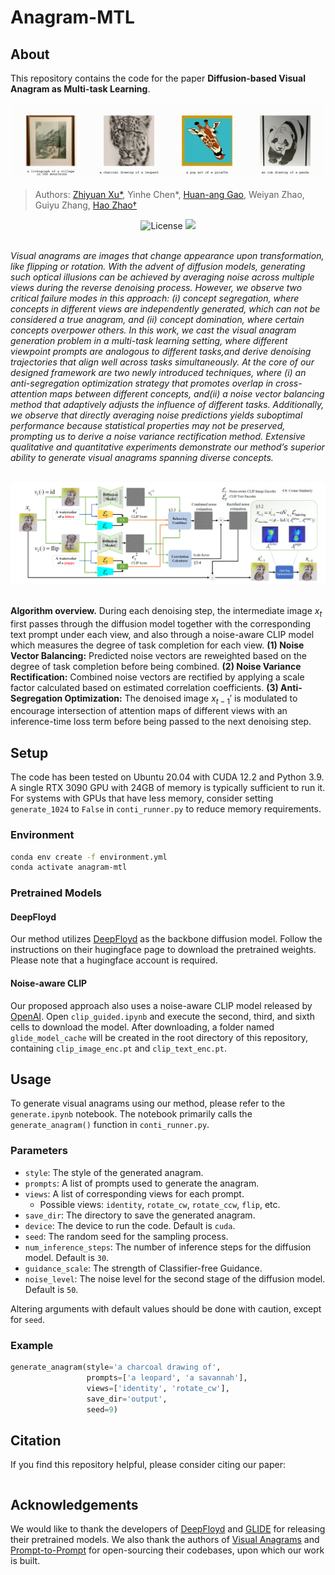 # Anagram-MTL

## About

This repository contains the code for the paper **Diffusion-based Visual Anagram as Multi-task Learning**.

<p align="center">
  <img src="assets/village 00_00_00-00_00_30.gif" width="24%" style="max-width: 100%; height: auto;" />
  <img src="assets/leopard 00_00_00-00_00_30.gif" width="24%" style="max-width: 100%; height: auto;" />
  <img src="assets/giraffe 00_00_00-00_00_30.gif" width="24%" style="max-width: 100%; height: auto;" />
  <img src="assets/panda 00_00_00-00_00_30.gif" width="24%" style="max-width: 100%; height: auto;" />
</p>

> Authors: [Zhiyuan Xu\*](https://scholar.google.com/citations?user=oH8rT3AAAAAJ), Yinhe Chen\*, [Huan-ang Gao](https://c7w.tech/about/), Weiyan Zhao, Guiyu Zhang, [Hao Zhao†](https://sites.google.com/view/fromandto)

<div align="center">
  <img src="https://img.shields.io/github/license/Pixtella/Anagram-MTL" alt="License">
  <a href="">
    <img src="https://img.shields.io/badge/arXiv-PDF-b31b1b">
  </a>
</div>

<br>

*Visual anagrams are images that change appearance upon transformation, like flipping or rotation. With the advent of diffusion models, generating such optical illusions can be achieved by averaging noise across multiple views during the reverse denoising process. However, we observe two critical failure modes in this approach: (i) concept segregation, where concepts in different views are independently generated, which can not be considered a true anagram, and (ii) concept domination, where certain concepts overpower others. In this work, we cast the visual anagram generation problem in a multi-task learning setting, where different viewpoint prompts are analogous to different tasks,and derive denoising trajectories that align well across tasks simultaneously. At the core of our designed framework are two newly introduced techniques, where (i) an anti-segregation optimization strategy that promotes overlap in cross-attention maps between different concepts, and(ii) a noise vector balancing method that adaptively adjusts the influence of different tasks. Additionally, we observe that directly averaging noise predictions yields suboptimal performance because statistical properties may not be preserved, prompting us to derive a noise variance rectification method. Extensive qualitative and quantitative experiments demonstrate our method’s superior ability to generate visual anagrams spanning diverse concepts.*

<br>

<div align="center">
  <img src="assets/method_over.png">
</div>

<br>

**Algorithm overview.** During each denoising step, the intermediate image $x_t$ first passes through the diffusion model together with the corresponding text prompt under each view, and also through a noise-aware CLIP model which measures the degree of task completion for each view. **(1) Noise Vector Balancing:** Predicted noise vectors are reweighted based on the degree of task completion before being combined. **(2) Noise Variance Rectification:** Combined noise vectors are rectified by applying a scale factor calculated based on estimated correlation coefficients. **(3) Anti-Segregation Optimization:** The denoised image $x_{t-1}'$ is modulated to encourage intersection of attention maps of different views with an inference-time loss term before being passed to the next denoising step.

## Setup

The code has been tested on Ubuntu 20.04 with CUDA 12.2 and Python 3.9. A single RTX 3090 GPU with 24GB of memory is typically sufficient to run it. For systems with GPUs that have less memory, consider setting `generate_1024` to `False` in `conti_runner.py` to reduce memory requirements.

### Environment

```bash
conda env create -f environment.yml
conda activate anagram-mtl
```

### Pretrained Models

#### DeepFloyd

Our method utilizes [DeepFloyd](https://huggingface.co/DeepFloyd/IF-I-XL-v1.0) as the backbone diffusion model. Follow the instructions on their hugingface page to download the pretrained weights. Please note that a hugingface account is required.

#### Noise-aware CLIP

Our proposed approach also uses a noise-aware CLIP model released by [OpenAI](https://github.com/openai/glide-text2im/blob/main/model-card.md). Open `clip_guided.ipynb` and execute the second, third, and sixth cells to download the model. After downloading, a folder named `glide_model_cache` will be created in the root directory of this repository, containing `clip_image_enc.pt` and `clip_text_enc.pt`.

## Usage

To generate visual anagrams using our method, please refer to the `generate.ipynb` notebook. The notebook primarily calls the `generate_anagram()` function in `conti_runner.py`. 

### Parameters

- `style`: The style of the generated anagram.
- `prompts`: A list of prompts used to generate the anagram.
- `views`: A list of corresponding views for each prompt.
  - Possible views: `identity`, `rotate_cw`, `rotate_ccw`, `flip`, etc.
- `save_dir`: The directory to save the generated anagram.
- `device`: The device to run the code. Default is `cuda`.
- `seed`: The random seed for the sampling process.
- `num_inference_steps`: The number of inference steps for the diffusion model. Default is `30`.
- `guidance_scale`: The strength of Classifier-free Guidance.
- `noise_level`: The noise level for the second stage of the diffusion model. Default is `50`.

Altering arguments with default values should be done with caution, except for `seed`.

### Example

```python
generate_anagram(style='a charcoal drawing of', 
                 prompts=['a leopard', 'a savannah'],
                 views=['identity', 'rotate_cw'],
                 save_dir='output',
                 seed=9)
```


## Citation

If you find this repository helpful, please consider citing our paper:

```bibtex

```

## Acknowledgements

We would like to thank the developers of [DeepFloyd](https://huggingface.co/DeepFloyd/IF-I-XL-v1.0) and [GLIDE](ttps://github.com/openai/glide-text2im/blob/main/model-card.md) for releasing their pretrained models. We also thank the authors of [Visual Anagrams](https://github.com/dangeng/visual_anagrams) and [Prompt-to-Prompt](https://github.com/google/prompt-to-prompt/) for open-sourcing their codebases, upon which our work is built.